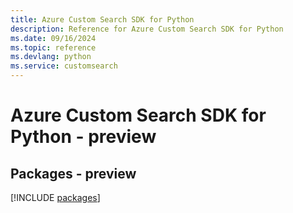 ```yaml
---
title: Azure Custom Search SDK for Python
description: Reference for Azure Custom Search SDK for Python
ms.date: 09/16/2024
ms.topic: reference
ms.devlang: python
ms.service: customsearch
---
```

# Azure Custom Search SDK for Python - preview
## Packages - preview
[!INCLUDE [packages](custom-search-index.md)]